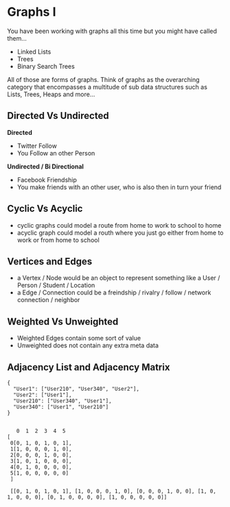 # Graphs I

You have been working with graphs all this time but you might have called them...

- Linked Lists
- Trees
- Binary Search Trees

All of those are forms of graphs. Think of graphs as the overarching category that encompasses a multitude of sub data structures such as Lists, Trees, Heaps and more...

## Directed Vs Undirected
**Directed**
- Twitter Follow
- You Follow an other Person

**Undirected / Bi Directional**
- Facebook Friendship
- You make friends with an other user, who is also then in turn your friend

## Cyclic Vs Acyclic
- cyclic graphs could model a route from home to work to school to home
- acyclic graph could model a routh where you just go either from home to work or from home to school

## Vertices and Edges
- a Vertex / Node would be an object to represent something like a User / Person / Student / Location
- a Edge / Connection could be a freindship / rivalry / follow / network connection / neighbor

## Weighted Vs Unweighted
- Weighted Edges contain some sort of value
- Unweighted does not contain any extra meta data

## Adjacency List and Adjacency Matrix
```
{
  "User1": ["User210", "User340", "User2"],
  "User2": ["User1"],
  "User210": ["User340", "User1"],
  "User340": ["User1", "User210"]
}


   0  1  2  3  4  5
[
 0[0, 1, 0, 1, 0, 1],
 1[1, 0, 0, 0, 1, 0],
 2[0, 0, 0, 1, 0, 0],
 3[1, 0, 1, 0, 0, 0],
 4[0, 1, 0, 0, 0, 0],
 5[1, 0, 0, 0, 0, 0]
 ]

 [[0, 1, 0, 1, 0, 1], [1, 0, 0, 0, 1, 0], [0, 0, 0, 1, 0, 0], [1, 0, 1, 0, 0, 0], [0, 1, 0, 0, 0, 0], [1, 0, 0, 0, 0, 0]]
```